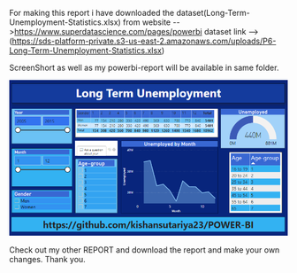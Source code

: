For making this report i have downloaded the dataset(Long-Term-Unemployment-Statistics.xlsx) from 
website -->https://www.superdatascience.com/pages/powerbi
dataset link -->(https://sds-platform-private.s3-us-east-2.amazonaws.com/uploads/P6-Long-Term-Unemployment-Statistics.xlsx)  

ScreenShort as well as my powerbi-report will be available in same folder. 

![](Long%20Term%20Unemployement.png)

Check out my other REPORT and download the report and make your own changes.
Thank you.
